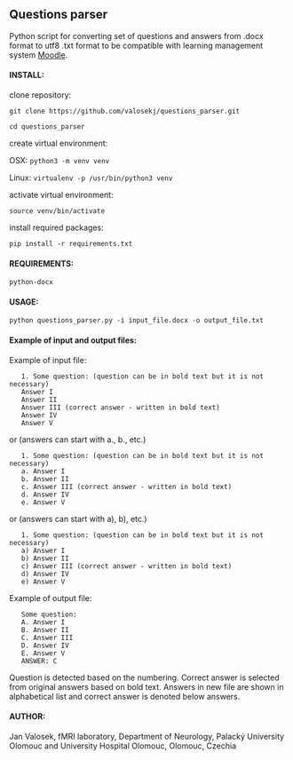## Questions parser
Python script for converting set of questions and answers from .docx format to utf8 .txt format to be compatible with learning management system [Moodle](https://en.wikipedia.org/wiki/Moodle).

#### INSTALL:
clone repository:

`git clone https://github.com/valosekj/questions_parser.git`

`cd questions_parser`

create virtual environment:

OSX:
`python3 -m venv venv`

Linux:
`virtualenv -p /usr/bin/python3 venv`

activate virtual environment:

`source venv/bin/activate`

install required packages:

`pip install -r requirements.txt`

#### REQUIREMENTS:
`python-docx`

#### USAGE:
`python questions_parser.py -i input_file.docx -o output_file.txt`

#### Example of input and output files:
Example of input file:
    
       1. Some question: (question can be in bold text but it is not necessary)
       Answer I
       Answer II
       Answer III (correct answer - written in bold text)
       Answer IV
       Answer V
or (answers can start with a., b., etc.)
       
       1. Some question: (question can be in bold text but it is not necessary)
       a. Answer I
       b. Answer II
       c. Answer III (correct answer - written in bold text)
       d. Answer IV
       e. Answer V
 or (answers can start with a), b), etc.)
   
       1. Some question: (question can be in bold text but it is not necessary)
       a) Answer I
       b) Answer II
       c) Answer III (correct answer - written in bold text)
       d) Answer IV
       e) Answer V


 Example of output file:
 
       Some question:
       A. Answer I
       B. Answer II
       C. Answer III
       D. Answer IV
       E. Answer V
       ANSWER: C
       
Question is detected based on the numbering. Correct answer is selected from original answers based on bold text.
Answers in new file are shown in alphabetical list and correct answer is denoted below answers.

#### AUTHOR:
Jan Valosek, fMRI laboratory, Department of Neurology, Palacký University Olomouc and University Hospital Olomouc, Olomouc, Czechia
